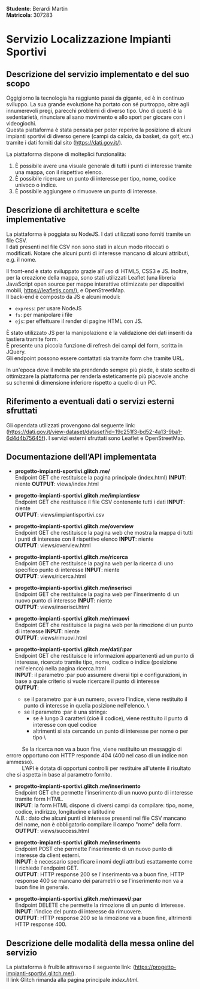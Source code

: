 **Studente**: Berardi Martin \
**Matricola**: 307283


# Servizio Localizzazione Impianti Sportivi
## Descrizione del servizio implementato e del suo scopo

Oggigiorno la tecnologia ha raggiunto passi da gigante, ed è in continuo sviluppo. La sua grande evoluzione ha portato con sé purtroppo, oltre agli innumerevoli pregi, parecchi problemi di diverso tipo. Uno di questi è la sedentarietà, rinunciare al sano movimento e allo sport per giocare con i videogiochi.\
Questa piattaforma è stata pensata per poter reperire la posizione di alcuni impianti sportivi di diverso genere (campi da calcio, da basket, da golf, etc.) tramite i dati forniti dal sito (https://dati.gov.it/).

La piattaforma dispone di molteplici funzionalità:
1. È possibile avere una visuale generale di tutti i punti di interesse tramite una mappa, con il rispettivo elenco.
2. È possibile ricercare un punto di interesse per tipo, nome, codice univoco o indice.
3. È possibile aggiungere o rimuovere un punto di interesse.


## Descrizione di architettura e scelte implementative 
La piattaforma è poggiata su NodeJS. I dati utilizzati sono forniti tramite un file CSV. \
I dati presenti nel file CSV non sono stati in alcun modo ritoccati o modificati.
Notare che alcuni punti di interesse mancano di alcuni attributi, e.g. il nome.

Il front-end è stato sviluppato grazie all'uso di HTML5, CSS3 e JS. Inoltre, per la creazione della mappa, sono stati utilizzati Leaflet (una libreria JavaScript open source per mappe interattive ottimizzate per dispositivi mobili, https://leafletjs.com/), e OpenStreetMap. \
Il back-end è composto da JS e alcuni moduli:
- `express`: per usare NodeJS
- `fs`: per manipolare i file
- `ejs`: per effettuare il render di pagine HTML con JS.

È stato utilizzato JS per la manipolazione e la validazione dei dati inseriti da tastiera tramite form. \
È presente una piccola funzione di refresh dei campi del form, scritta in JQuery. \
Gli endpoint possono essere contattati sia tramite form che tramite URL.

In un'epoca dove il mobile sta prendendo sempre più piede, è stato scelto di ottimizzare la piattaforma per renderla esteticamente più piacevole anche su schermi di dimensione inferiore rispetto a quello di un PC.


## Riferimento a eventuali dati o servizi esterni sfruttati
Gli opendata utilizzati provengono dal seguente link: (https://dati.gov.it/view-dataset/dataset?id=19c251f3-bd52-4a13-9ba1-6d4d4b75645f).
I servizi esterni sfruttati sono Leaflet e OpenStreetMap.


## Documentazione dell’API implementata
 - **progetto-impianti-sportivi.glitch.me/** \
Endpoint GET che restituisce la pagina principale (index.html)
**INPUT**: niente
**OUTPUT**: views/index.html

 - **progetto-impianti-sportivi.glitch.me/impianticsv** \
Endpoint GET che restituisce il file CSV contenente tutti i dati
**INPUT**: niente \
**OUTPUT**: views/impiantisportivi.csv

- **progetto-impianti-sportivi.glitch.me/overview** \
Endpoint GET che restituisce la pagina web che mostra la mappa di tutti i punti di interesse con il rispettivo elenco
**INPUT**: niente \
**OUTPUT**: views/overview.html

- **progetto-impianti-sportivi.glitch.me/ricerca** \
Endpoint GET che restituisce la pagina web per la ricerca di uno specifico punto di interesse
**INPUT**: niente \
**OUTPUT**: views/ricerca.html

- **progetto-impianti-sportivi.glitch.me/inserisci** \
Endpoint GET che restituisce la pagina web per l'inserimento di un nuovo punto di interesse
**INPUT**: niente \
**OUTPUT**: views/inserisci.html

- **progetto-impianti-sportivi.glitch.me/rimuovi** \
Endpoint GET che restituisce la pagina web per la rimozione di un punto di interesse
**INPUT**: niente \
**OUTPUT**: views/rimuovi.html

- **progetto-impianti-sportivi.glitch.me/dati/:par** \
Endpoint GET che restituisce le informazioni appartenenti ad un punto di interesse, ricercato tramite tipo, nome, codice o indice (posizione nell'elenco) nella pagina ricerca.html \
**INPUT**: il parametro :par può assumere diversi tipi e configurazioni, in base a quale criterio si vuole ricercare il punto di interesse \
**OUTPUT**: 
   - se il parametro :par è un numero, ovvero l'indice, viene restituito il punto di interesse in quella posizione nell'elenco. \
   - se il parametro :par è una stringa:
     - se è lungo 3 caratteri (cioè il codice), viene restituito il punto di interesse con quel codice
     - altrimenti si sta cercando un punto di interesse per nome o per tipo \

&emsp;&emsp;&emsp;Se la ricerca non va a buon fine, viene restituito un messaggio di errore opportuno con HTTP responde 404 (400 nel caso di un indice non ammesso). \
&emsp;&emsp;&emsp;L'API è dotata di opportuni controlli per restituire all'utente il risultato che si aspetta in base al parametro fornito.

- **progetto-impianti-sportivi.glitch.me/inserimento** \
Endpoint GET che permette l'inserimento di un nuovo punto di interesse tramite form HTML. \
**INPUT**: la form HTML dispone di diversi campi da compilare: tipo, nome, codice, indirizzo, longitudine e latitudine \
*N.B.*: dato che alcuni punti di interesse presenti nel file CSV mancano del nome, non è obbligatorio compilare il campo "nome" della form. \
**OUTPUT**: views/success.html

- **progetto-impianti-sportivi.glitch.me/inserimento** \
Endpoint POST che permette l'inserimento di un nuovo punto di interesse da client esterni. \
**INPUT**: è necessario specificare i nomi degli attributi esattamente come li richiede l'endpoint GET. \
**OUTPUT**: HTTP response 200 se l'inserimento va a buon fine, HTTP response 400 se mancano dei parametri o se l'inserimento non va a buon fine in generale.

- **progetto-impianti-sportivi.glitch.me/rimuovi/:par** \
Endpoint DELETE che permette la rimozione di un punto di interesse. \
**INPUT**: l'indice del punto di interesse da rimuovere. \
**OUTPUT**: HTTP response 200 se la rimozione va a buon fine, altrimenti HTTP response 400.

## Descrizione delle modalità della messa online del servizio
La piattaforma è fruibile attraverso il seguente link: (https://progetto-impianti-sportivi.glitch.me/). \
Il link Glitch rimanda alla pagina principale *index.html*.




